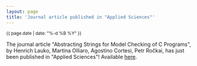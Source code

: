 ```yaml
---
layout: page
title: 'Journal article published in "Applied Sciences"'
---
```


<small>{{ page.date | date: "%-d %B %Y" }}</small>

The journal article "Abstracting Strings for Model Checking of C Programs", by Henrich Lauko, Martina Olliaro, Agostino Cortesi, Petr Roc̆kai, has just been published in "Applied Sciences"! Available [here](https://doi.org/10.3390/app10217853).
